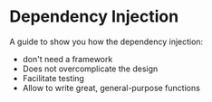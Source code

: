 # Dependency Injection

A guide to show you how the dependency injection:

- don't need a framework
- Does not overcomplicate the design
- Facilitate testing
- Allow to write great, general-purpose functions
